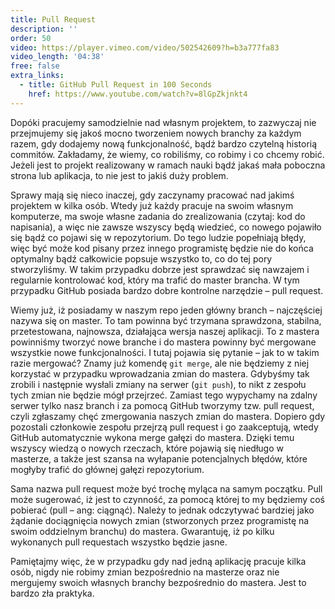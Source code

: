 ```yaml
---
title: Pull Request
description: ''
order: 50
video: https://player.vimeo.com/video/502542609?h=b3a777fa83
video_length: '04:38'
free: false
extra_links:
  - title: GitHub Pull Request in 100 Seconds
    href: https://www.youtube.com/watch?v=8lGpZkjnkt4
---
```


Dopóki pracujemy samodzielnie nad własnym projektem, to zazwyczaj nie przejmujemy się jakoś mocno tworzeniem nowych branchy za każdym razem, gdy dodajemy nową funkcjonalność, bądź bardzo czytelną historią commitów. Zakładamy, że wiemy, co robiliśmy, co robimy i co chcemy robić. Jeżeli jest to projekt realizowany w ramach nauki bądź jakaś mała poboczna strona lub aplikacja, to nie jest to jakiś duży problem.

Sprawy mają się nieco inaczej, gdy zaczynamy pracować nad jakimś projektem w kilka osób. Wtedy już każdy pracuje na swoim własnym komputerze, ma swoje własne zadania do zrealizowania (czytaj: kod do napisania), a więc nie zawsze wszyscy będą wiedzieć, co nowego pojawiło się bądź co pojawi się w repozytorium. Do tego ludzie popełniają błędy, więc być może kod pisany przez innego programistę będzie nie do końca optymalny bądź całkowicie popsuje wszystko to, co do tej pory stworzyliśmy. W takim przypadku dobrze jest sprawdzać się nawzajem i regularnie kontrolować kod, który ma trafić do master brancha. W tym przypadku GitHub posiada bardzo dobre kontrolne narzędzie – pull request.

Wiemy już, iż posiadamy w naszym repo jeden główny branch – najczęściej nazywa się on master. To tam powinna być trzymana sprawdzona, stabilna, przetestowana, najnowsza, działająca wersja naszej aplikacji. To z mastera powinniśmy tworzyć nowe branche i do mastera powinny być mergowane wszystkie nowe funkcjonalności. I tutaj pojawia się pytanie – jak to w takim razie mergować? Znamy już komendę `git merge`, ale nie będziemy z niej korzystać w przypadku wprowadzania zmian do mastera. Gdybyśmy tak zrobili i następnie wysłali zmiany na serwer (`git push`), to nikt z zespołu tych zmian nie będzie mógł przejrzeć. Zamiast tego wypychamy na zdalny serwer tylko nasz branch i za pomocą GitHub tworzymy tzw. pull request, czyli zgłaszamy chęć zmergowania naszych zmian do mastera. Dopiero gdy pozostali członkowie zespołu przejrzą pull request i go zaakceptują, wtedy GitHub automatycznie wykona merge gałęzi do mastera. Dzięki temu wszyscy wiedzą o nowych rzeczach, które pojawią się niedługo w masterze, a także jest szansa na wyłapanie potencjalnych błędów, które mogłyby trafić do głównej gałęzi repozytorium.

Sama nazwa pull request może być trochę myląca na samym początku. Pull może sugerować, iż jest to czynność, za pomocą której to my będziemy coś pobierać (pull – ang: ciągnąć). Należy to jednak odczytywać bardziej jako żądanie dociągnięcia nowych zmian (stworzonych przez programistę na swoim oddzielnym branchu) do mastera. Gwarantuję, iż po kilku wykonanych pull requestach wszystko będzie jasne.

Pamiętajmy więc, że w przypadku gdy nad jedną aplikację pracuje kilka osób, nigdy nie robimy zmian bezpośrednio na masterze oraz nie mergujemy swoich własnych branchy bezpośrednio do mastera. Jest to bardzo zła praktyka.

